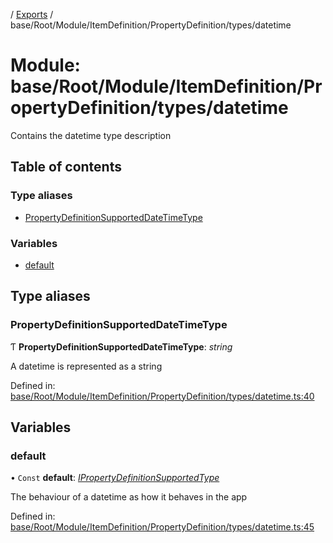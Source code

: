 [](../README.md) / [Exports](../modules.md) / base/Root/Module/ItemDefinition/PropertyDefinition/types/datetime

# Module: base/Root/Module/ItemDefinition/PropertyDefinition/types/datetime

Contains the datetime type description

## Table of contents

### Type aliases

- [PropertyDefinitionSupportedDateTimeType](base_root_module_itemdefinition_propertydefinition_types_datetime.md#propertydefinitionsupporteddatetimetype)

### Variables

- [default](base_root_module_itemdefinition_propertydefinition_types_datetime.md#default)

## Type aliases

### PropertyDefinitionSupportedDateTimeType

Ƭ **PropertyDefinitionSupportedDateTimeType**: *string*

A datetime is represented as a string

Defined in: [base/Root/Module/ItemDefinition/PropertyDefinition/types/datetime.ts:40](https://github.com/onzag/itemize/blob/28218320/base/Root/Module/ItemDefinition/PropertyDefinition/types/datetime.ts#L40)

## Variables

### default

• `Const` **default**: [*IPropertyDefinitionSupportedType*](../interfaces/base_root_module_itemdefinition_propertydefinition_types.ipropertydefinitionsupportedtype.md)

The behaviour of a datetime as how it behaves in the app

Defined in: [base/Root/Module/ItemDefinition/PropertyDefinition/types/datetime.ts:45](https://github.com/onzag/itemize/blob/28218320/base/Root/Module/ItemDefinition/PropertyDefinition/types/datetime.ts#L45)
